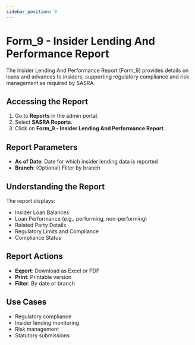 ```yaml
---
sidebar_position: 9
---
```


# Form_9 - Insider Lending And Performance Report

The Insider Lending And Performance Report (Form_9) provides details on loans and advances to insiders, supporting regulatory compliance and risk management as required by SASRA.

## Accessing the Report

1. Go to **Reports** in the admin portal.
2. Select **SASRA Reports**.
3. Click on **Form_9 - Insider Lending And Performance Report**.

## Report Parameters

- **As of Date**: Date for which insider lending data is reported
- **Branch**: (Optional) Filter by branch

## Understanding the Report

The report displays:
- Insider Loan Balances
- Loan Performance (e.g., performing, non-performing)
- Related Party Details
- Regulatory Limits and Compliance
- Compliance Status

## Report Actions

- **Export**: Download as Excel or PDF
- **Print**: Printable version
- **Filter**: By date or branch

## Use Cases

- Regulatory compliance
- Insider lending monitoring
- Risk management
- Statutory submissions 